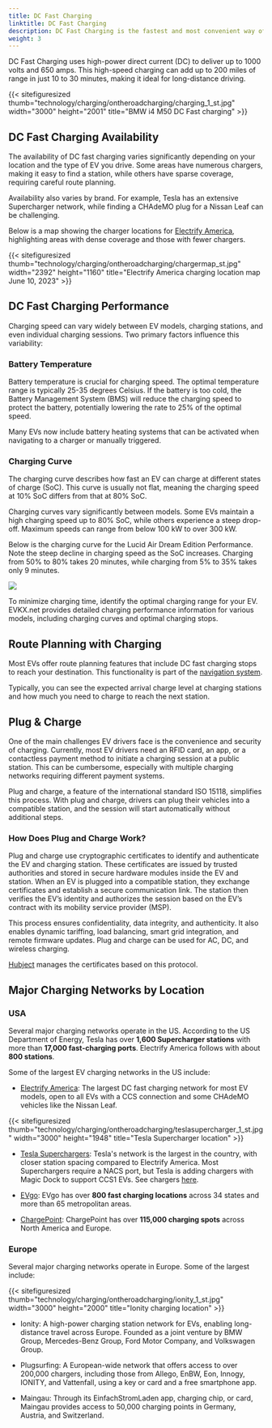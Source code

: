 ```yaml
---
title: DC Fast Charging
linktitle: DC Fast Charging
description: DC Fast Charging is the fastest and most convenient way of charging an EV on the road.
weight: 3
---
```

<!-- markdownlint-disable MD033 -->

DC Fast Charging uses high-power direct current (DC) to deliver up to 1000 volts and 650 amps. This high-speed charging can add up to 200 miles of range in just 10 to 30 minutes, making it ideal for long-distance driving.

{{< sitefiguresized thumb="technology/charging/ontheroadcharging/charging_1_st.jpg" width="3000" height="2001" title="BMW i4 M50 DC Fast charging" >}}

## DC Fast Charging Availability

The availability of DC fast charging varies significantly depending on your location and the type of EV you drive. Some areas have numerous chargers, making it easy to find a station, while others have sparse coverage, requiring careful route planning.

Availability also varies by brand. For example, Tesla has an extensive Supercharger network, while finding a CHAdeMO plug for a Nissan Leaf can be challenging.

Below is a map showing the charger locations for [Electrify America](https://www.electrifyamerica.com/locate-charger/), highlighting areas with dense coverage and those with fewer chargers.

{{< sitefiguresized thumb="technology/charging/ontheroadcharging/chargermap_st.jpg" width="2392" height="1160" title="Electrify America charging location map June 10, 2023" >}}

## DC Fast Charging Performance

Charging speed can vary widely between EV models, charging stations, and even individual charging sessions. Two primary factors influence this variability:

### Battery Temperature

Battery temperature is crucial for charging speed. The optimal temperature range is typically 25-35 degrees Celsius. If the battery is too cold, the Battery Management System (BMS) will reduce the charging speed to protect the battery, potentially lowering the rate to 25% of the optimal speed.

Many EVs now include battery heating systems that can be activated when navigating to a charger or manually triggered.

### Charging Curve

The charging curve describes how fast an EV can charge at different states of charge (SoC). This curve is usually not flat, meaning the charging speed at 10% SoC differs from that at 80% SoC.

Charging curves vary significantly between models. Some EVs maintain a high charging speed up to 80% SoC, while others experience a steep drop-off. Maximum speeds can range from below 100 kW to over 300 kW.

Below is the charging curve for the Lucid Air Dream Edition Performance. Note the steep decline in charging speed as the SoC increases. Charging from 50% to 80% takes 20 minutes, while charging from 5% to 35% takes only 9 minutes.

<img src="/images/models/lucid/air/air_dream_edition_performance/chargingcurve.svg" class="img-fluid">

To minimize charging time, identify the optimal charging range for your EV. EVKX.net provides detailed charging performance information for various models, including charging curves and optimal charging stops.

## Route Planning with Charging

Most EVs offer route planning features that include DC fast charging stops to reach your destination. This functionality is part of the [navigation system](../../infotainment/navigation/).

Typically, you can see the expected arrival charge level at charging stations and how much you need to charge to reach the next station.

## Plug & Charge

One of the main challenges EV drivers face is the convenience and security of charging. Currently, most EV drivers need an RFID card, an app, or a contactless payment method to initiate a charging session at a public station. This can be cumbersome, especially with multiple charging networks requiring different payment systems.

Plug and charge, a feature of the international standard ISO 15118, simplifies this process. With plug and charge, drivers can plug their vehicles into a compatible station, and the session will start automatically without additional steps.

### How Does Plug and Charge Work?

Plug and charge use cryptographic certificates to identify and authenticate the EV and charging station. These certificates are issued by trusted authorities and stored in secure hardware modules inside the EV and station. When an EV is plugged into a compatible station, they exchange certificates and establish a secure communication link. The station then verifies the EV’s identity and authorizes the session based on the EV’s contract with its mobility service provider (MSP).

This process ensures confidentiality, data integrity, and authenticity. It also enables dynamic tariffing, load balancing, smart grid integration, and remote firmware updates. Plug and charge can be used for AC, DC, and wireless charging.

[Hubject](https://www.hubject.com/) manages the certificates based on this protocol.

## Major Charging Networks by Location

### USA

Several major charging networks operate in the US. According to the US Department of Energy, Tesla has over **1,600 Supercharger stations** with more than **17,000 fast-charging ports**. Electrify America follows with about **800 stations**.

Some of the largest EV charging networks in the US include:

- [Electrify America](https://www.electrifyamerica.com/): The largest DC fast charging network for most EV models, open to all EVs with a CCS connection and some CHAdeMO vehicles like the Nissan Leaf.

{{< sitefiguresized thumb="technology/charging/ontheroadcharging/teslasupercharger_1_st.jpg" width="3000" height="1948" title="Tesla Supercharger location" >}}

- [Tesla Superchargers](https://www.tesla.com/findus/list/superchargers/United+States): Tesla's network is the largest in the country, with closer station spacing compared to Electrify America. Most Superchargers require a NACS port, but Tesla is adding chargers with Magic Dock to support CCS1 EVs. See chargers [here](https://www.tesla.com/findus?v=2&bounds=60.61822541172234%2C-37.567384000000004%2C18.24809425121173%2C-150.067384&zoom=5&filters=party).

- [EVgo](https://www.evgo.com/): EVgo has over **800 fast charging locations** across 34 states and more than 65 metropolitan areas.

- [ChargePoint](https://driver.chargepoint.com/mapCenter/37.26709110057841/-121.95591497824141/18): ChargePoint has over **115,000 charging spots** across North America and Europe.

### Europe

Several major charging networks operate in Europe. Some of the largest include:

{{< sitefiguresized thumb="technology/charging/ontheroadcharging/ionity_1_st.jpg" width="3000" height="2000" title="Ionity charging location" >}}

- Ionity: A high-power charging station network for EVs, enabling long-distance travel across Europe. Founded as a joint venture by BMW Group, Mercedes-Benz Group, Ford Motor Company, and Volkswagen Group.

- Plugsurfing: A European-wide network that offers access to over 200,000 chargers, including those from Allego, EnBW, Eon, Innogy, IONITY, and Vattenfall, using a key or card and a free smartphone app.

- Maingau: Through its EinfachStromLaden app, charging chip, or card, Maingau provides access to 50,000 charging points in Germany, Austria, and Switzerland.
